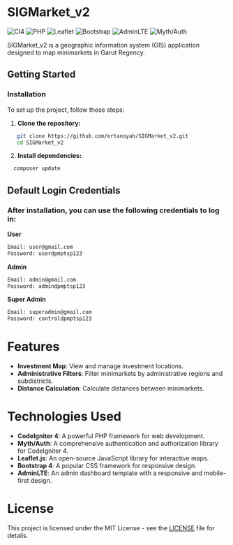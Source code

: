 
# SIGMarket_v2 

![CI4](https://img.shields.io/badge/CodeIgniter4-4.x-orange)
![PHP](https://img.shields.io/badge/PHP-7.4%2B-blue)
![Leaflet](https://img.shields.io/badge/Leaflet-1.7.1-green)
![Bootstrap](https://img.shields.io/badge/Bootstrap-4.x-blue)
![AdminLTE](https://img.shields.io/badge/AdminLTE-3.x-orange)
![Myth/Auth](https://img.shields.io/badge/Myth/Auth-1.x-blue)

SIGMarket_v2 is a geographic information system (GIS) application designed to map minimarkets in Garut Regency. 

## Getting Started

### Installation

To set up the project, follow these steps:

1. **Clone the repository:**
```bash
   git clone https://github.com/ertansyah/SIGMarket_v2.git
   cd SIGMarket_v2 
```
2. **Install dependencies:**
 ```bash
   composer update
```

## Default Login Credentials
### After installation, you can use the following credentials to log in:
**User**
```bash
Email: user@gmail.com
Password: userdpmptsp123
```
**Admin**
```bash
Email: admin@gmail.com
Password: admindpmptsp123
```
**Super Admin**
```bash
Email: superadmin@gmail.com
Password: controldpmptsp123
```

# Features
- **Investment Map**: View and manage investment locations.
- **Administrative Filters**: Filter minimarkets by administrative regions and subdistricts.
- **Distance Calculation**: Calculate distances between minimarkets.

# Technologies Used
- **CodeIgniter 4**: A powerful PHP framework for web development.
- **Myth/Auth**: A comprehensive authentication and authorization library for CodeIgniter 4.
- **Leaflet.js**: An open-source JavaScript library for interactive maps.
- **Bootstrap 4**: A popular CSS framework for responsive design.
- **AdminLTE**: An admin dashboard template with a responsive and mobile-first design.

# License
This project is licensed under the MIT License - see the [LICENSE](LICENSE) file for details.



